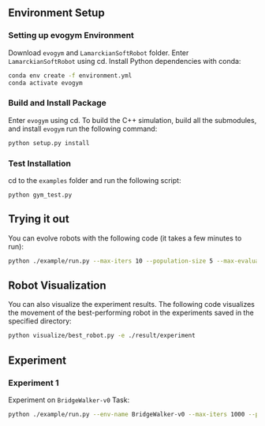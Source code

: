 ## Environment Setup
### Setting up evogym Environment
Download `evogym` and `LamarckianSoftRobot` folder.
Enter `LamarckianSoftRobot` using cd.
Install Python dependencies with conda:
```bash
conda env create -f environment.yml
conda activate evogym
```
### Build and Install Package
Enter `evogym` using cd.
To build the C++ simulation, build all the submodules, and install `evogym` run the following command:
```bash
python setup.py install
```
### Test Installation
cd to the `examples` folder and run the following script:
```shell
python gym_test.py
```

## Trying it out
You can evolve robots with the following code (it takes a few minutes to run):
```bash
python ./example/run.py --max-iters 10 --population-size 5 --max-evaluations 10 --exp-dir ./result/experiment
```

## Robot Visualization
You can also visualize the experiment results. The following code visualizes the movement of the best-performing robot in the experiments saved in the specified directory:
```bash
python visualize/best_robot.py -e ./result/experiment
```

## Experiment
### Experiment 1
Experiment on `BridgeWalker-v0` Task:
```bash
python ./example/run.py --env-name BridgeWalker-v0 --max-iters 1000 --population-size 25 --max-evaluations 250 --exp-dir ./result/experiment_bridge --crossover_rate 0.5 --mutation-rate 0.1 --elite-rate-high 0.6 --elite-rate-low 0.1 --lr 2.5e-4 --num-steps 128 --num-processes 4 --clip-param 0.1 --value-loss-coef 0.5 --entropy-coef 0.01 --num-evals 50 --use-linear-lr-decay --use-gae
```


